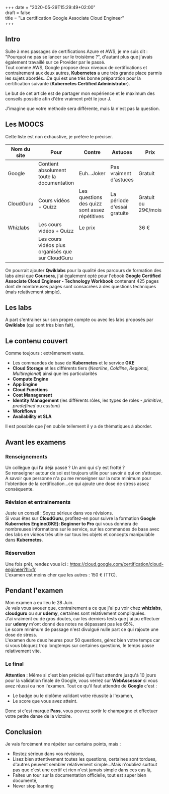 +++
date = "2020-05-29T15:29:49+02:00"  
draft = false  
title = "La certification Google Associate Cloud Engineer"  
+++

## Intro
Suite à mes passages de certifications Azure et AWS, je me suis dit : "Pourquoi ne pas se lancer sur le troisième ?", d'autant plus que j'avais également travaillé sur ce Provider par le passé.  
Tout comme AWS, Google propose deux niveaux de certifications et contrairement aux deux autres, **Kubernetes** a une très grande place parmis les sujets abordés...Ce qui est une très bonne préparation pour la certification suivante (**Kubernetes Certified Administrator**).  

Le but de cet article est de partager mon expérience et le maximum des conseils possible afin d'être vraiment prêt le jour J.

J'imagine que votre méthode sera différente, mais là n'est pas la question.  

## Les MOOCS
Cette liste est non exhaustive, je préfère le préciser.

| Nom du site | Pour | Contre | Astuces | Prix |
| ----------- | ---- | ------ | ------- | ---- |
| Google | Contient absolument toute la documentation | Euh...Joker | Pas vraiment d'astuces | Gratuit |
| CloudGuru | Cours vidéos + Quizz | Les questions des quizz sont assez répétitives | La période d'essai gratuite | Gratuit ou 29€/mois |
| Whizlabs | Les cours vidéos + Quizz | Le prix | | 36 € |
| | Les cours vidéos plus organisés que sur CloudGuru | | | |

On pourrait ajouter **Qwiklabs** pour la qualité des parcours de formation des labs ainsi que **Coursera**, j'ai également opté pour l'ebook **Google Certified Associate Cloud Engineer - Technology Workbook** contenant 425 pages dont de nombreuses pages sont consacrées à des questions techniques (mais relativement simple).

## Les labs
A part s'entrainer sur son propre compte ou avec les labs proposés par **Qwiklabs** (qui sont très bien fait), 

## Le contenu couvert
Comme toujours : extrêmement vaste.  
- Les commandes de base de **Kubernetes** et le service **GKE**  
- **Cloud Storage** et les différents tiers (*Nearline*, *Coldline*, *Regional*, *Multiregional*) ainsi que les particularités  
- **Compute Engine**  
- **App Engine**  
- **Cloud Functions**   
- **Cost Management**  
- **Identity Management** (les différents rôles, les types de roles - *primitive*, *predefined* ou *custom*)  
- **Workflows**  
- **Availability et SLA**  

Il est possible que j'en oublie tellement il y a de thématiques à aborder.

## Avant les examens
### Renseignements
Un collègue qui l’a déjà passé ? Un ami qui s’y est frotté ?  
Se renseigner autour de soi est toujours utile pour savoir à qui on s’attaque.  
A savoir que personne n'a pu me renseigner sur la note minimum pour l'obtention de la certification...ce qui ajoute une dose de stress assez conséquente.

### Révision et entrainements
Juste un conseil : Soyez sérieux dans vos révisions.  
Si vous êtes sur **CloudGuru**, profitez-en pour suivre la formation **Google Kubernetes Engine(GKE): Beginner to Pro** qui vous donnera de nombreuses informations sur le service, sur les commandes de base avec des labs en vidéos très utile sur tous les objets et concepts manipulable dans **Kubernetes**.  

### Réservation
Une fois prêt, rendez vous ici : https://cloud.google.com/certification/cloud-engineer?hl=fr  
L'examen est moins cher que les autres : 150 € (TTC).  

## Pendant l'examen
Mon examen a eu lieu le 28 Juin.  
Je vais vous avouer que, contrairement a ce que j'ai pu voir chez **whizlabs**, **cloudguru** ou sur **udemy**, certaines sont relativement compliquées.  
J'ai vraiment eu de gros doutes, car les derniers tests que j'ai pu effectuer sur **udemy** m'ont donné des notes ne dépassant pas les 65%.  
Le score minimum de passage n'est divulgué nulle part ce qui rajoute une dose de stress.  
L'examen dure deux heures pour 50 questions, gérez bien votre temps car si vous bloquez trop longtemps sur certaines questions, le temps passe relativement vite.

### Le final
**Attention** : Même si c'est bien précisé qu'il faut attendre jusqu'à 10 jours pour la validation finale de Google, vous verrez sur **WebAssessor** si vous avez réussi ou non l'examen. Tout ce qu'il faut attendre de **Google** c'est : 
- Le badge ou le diplôme validant votre réussite à l'examen,  
- Le score que vous avez atteint.  

Donc si c'est marqué **Pass**, vous pouvez sortir le champagne et effectuer votre petite danse de la victoire.

## Conclusion
Je vais forcément me répéter sur certains points, mais : 
- Restez sérieux dans vos révisions,
- Lisez bien attentivement toutes les questions, certaines sont tordues, d'autres peuvent sembler relativement simple...Mais n'oubliez surtout pas que c'est une certif et rien n'est jamais simple dans ces cas là,
- Faites un tour sur la documentation officielle, tout est super bien documenté,
- Never stop learning
